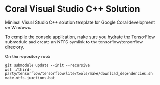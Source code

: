 # Coral Visual Studio C++ Solution
Minimal Visual Studio C++ solution template for Google Coral development on Windows.

To compile the console application, make sure you hydrate the TensorFlow submodule and create an NTFS symlink to the tensorflow/tensorflow directory.

On the repository root:
```
git submodule update --init --recursive
wsl ./third-party/tensorflow/tensorflow/lite/tools/make/download_dependencies.sh
make-ntfs-junctions.bat
```
